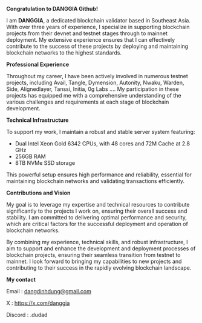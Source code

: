 **Congratulation to DANGGIA Github!**

I am **DANGGIA**, a dedicated blockchain validator based in Southeast Asia. With over three years of experience, I specialize in supporting blockchain projects from their devnet and testnet stages through to mainnet deployment. My extensive experience ensures that I can effectively contribute to the success of these projects by deploying and maintaining blockchain networks to the highest standards.

**Professional Experience**

Throughout my career, I have been actively involved in numerous testnet projects, including Avail, Tangle, Dymension, Autonity, Nwaku, Warden, Side, Alignedlayer, Tanssi, Initia, 0g Labs .... My participation in these projects has equipped me with a comprehensive understanding of the various challenges and requirements at each stage of blockchain development.

**Technical Infrastructure**

To support my work, I maintain a robust and stable server system featuring:

- Dual Intel Xeon Gold 6342 CPUs, with 48 cores and 72M Cache at 2.8 GHz
- 256GB RAM
- 8TB NVMe SSD storage

This powerful setup ensures high performance and reliability, essential for maintaining blockchain networks and validating transactions efficiently.

**Contributions and Vision**

My goal is to leverage my expertise and technical resources to contribute significantly to the projects I work on, ensuring their overall success and stability. I am committed to delivering optimal performance and security, which are critical factors for the successful deployment and operation of blockchain networks.

By combining my experience, technical skills, and robust infrastructure, I aim to support and enhance the development and deployment processes of blockchain projects, ensuring their seamless transition from testnet to mainnet. I look forward to bringing my capabilities to new projects and contributing to their success in the rapidly evolving blockchain landscape.

**My contact**

Email	: dangdinhdung@gmail.com

X	: https://x.com/danggia

Discord	: .dudad

